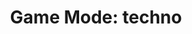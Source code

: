 ---
title: "Game Mode: techno"
description: Details about the `techno` mode supported by Project OutFox.
weight: 2
---